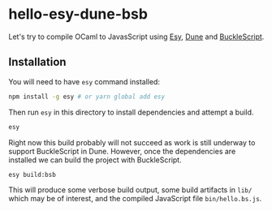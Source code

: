 # hello-esy-dune-bsb

Let's try to compile OCaml to JavasScript using
[Esy](https://esy.sh),
[Dune](https://dune.build/)
and [BuckleScript](https://bucklescript.github.io).

## Installation

You will need to have `esy` command installed:

```sh
npm install -g esy # or yarn global add esy
```

Then run `esy` in this directory to install dependencies and attempt a build.

```sh
esy
```

Right now this build probably will not succeed as work is still underway to support BuckleScript in Dune.
However, once the dependencies are installed we can build the project with BuckleScript.

```sh
esy build:bsb
```

This will produce some verbose build output,
some build artifacts in `lib/` which may be of interest,
and the compiled JavaScript file `bin/hello.bs.js`.
